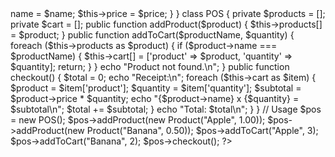 <?php
// Sample PHP code for a simple Point of Sale (POS) system

class Product {
    public $name;
    public $price;

    public function __construct($name, $price) {
        $this->name = $name;
        $this->price = $price;
    }
}

class POS {
    private $products = [];
    private $cart = [];

    public function addProduct($product) {
        $this->products[] = $product;
    }

    public function addToCart($productName, $quantity) {
        foreach ($this->products as $product) {
            if ($product->name === $productName) {
                $this->cart[] = ['product' => $product, 'quantity' => $quantity];
                return;
            }
        }
        echo "Product not found.\n";
    }

    public function checkout() {
        $total = 0;
        echo "Receipt:\n";
        foreach ($this->cart as $item) {
            $product = $item['product'];
            $quantity = $item['quantity'];
            $subtotal = $product->price * $quantity;
            echo "{$product->name} x {$quantity} = $subtotal\n";
            $total += $subtotal;
        }
        echo "Total: $total\n";
    }
}

// Usage
$pos = new POS();
$pos->addProduct(new Product("Apple", 1.00));
$pos->addProduct(new Product("Banana", 0.50));

$pos->addToCart("Apple", 3);
$pos->addToCart("Banana", 2);

$pos->checkout();
?>
